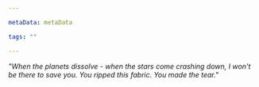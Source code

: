```yaml
---

metaData: metaData

tags: ""

---
```


*"When the planets dissolve - when the stars come crashing down, I won't be there to save you. You ripped this fabric. You made the tear."*